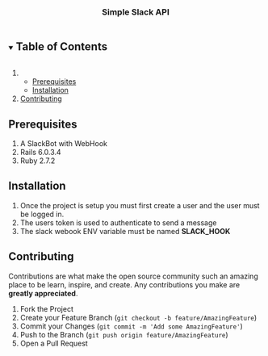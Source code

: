 
  <h3 align="center">Simple Slack API</h3>



<!-- TABLE OF CONTENTS -->
<details open="open">
  <summary><h2 style="display: inline-block">Table of Contents</h2></summary>
  <ol>
    <li>
      <ul>
        <li><a href="#prerequisites">Prerequisites</a></li>
        <li><a href="#installation">Installation</a></li>
      </ul>
    </li>
    <li><a href="#contributing">Contributing</a></li>
  </ol>
</details>




## Prerequisites

1. A SlackBot with WebHook
2. Rails 6.0.3.4
3. Ruby 2.7.2



## Installation
1. Once the project is setup you must first create a user and the user must be logged in.
2. The users token is used to authenticate to send a message
3. The slack webook ENV variable must be named **SLACK_HOOK**

## Contributing

Contributions are what make the open source community such an amazing place to be learn, inspire, and create. Any contributions you make are **greatly appreciated**.

1. Fork the Project
2. Create your Feature Branch (`git checkout -b feature/AmazingFeature`)
3. Commit your Changes (`git commit -m 'Add some AmazingFeature'`)
4. Push to the Branch (`git push origin feature/AmazingFeature`)
5. Open a Pull Request



